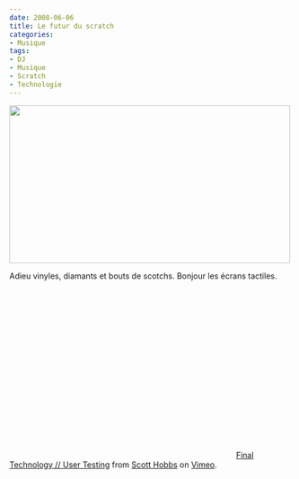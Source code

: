 ```yaml
---
date: 2008-06-06
title: Le futur du scratch
categories:
- Musique
tags:
- DJ
- Musique
- Scratch
- Technologie
---
```

<img class="alignnone size-medium wp-image-528" title="vinyles" src="https://dlgjp9x71cipk.cloudfront.net/2008/06/vinyles.png" alt="" width="500" height="281" />

Adieu vinyles, diamants et bouts de scotchs.
Bonjour les écrans tactiles.

<!--more-->

<object classid="clsid:d27cdb6e-ae6d-11cf-96b8-444553540000" width="400" height="302" codebase="https://download.macromedia.com/pub/shockwave/cabs/flash/swflash.cab#version=6,0,40,0"><param name="allowfullscreen" value="true" /><param name="allowscriptaccess" value="always" /><param name="src" value="https://www.vimeo.com/moogaloop.swf?clip_id=913378&amp;server=www.vimeo.com&amp;show_title=1&amp;show_byline=1&amp;show_portrait=0&amp;color=&amp;fullscreen=1" /><embed type="application/x-shockwave-flash" width="400" height="302" src="https://www.vimeo.com/moogaloop.swf?clip_id=913378&amp;server=www.vimeo.com&amp;show_title=1&amp;show_byline=1&amp;show_portrait=0&amp;color=&amp;fullscreen=1" allowscriptaccess="always" allowfullscreen="true"></embed></object>
<a href="https://www.vimeo.com/913378?pg=embed&amp;sec=913378">Final Technology // User Testing</a> from <a href="https://www.vimeo.com/user392525?pg=embed&amp;sec=913378">Scott Hobbs</a> on <a href="https://vimeo.com?pg=embed&amp;sec=913378">Vimeo</a>.

